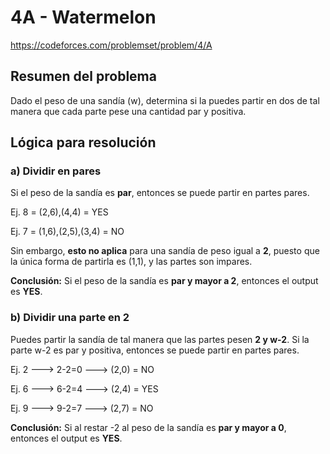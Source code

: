 # 4A - Watermelon

https://codeforces.com/problemset/problem/4/A

## Resumen del problema

Dado el peso de una sandía (w), determina si la puedes partir en dos de tal manera que cada parte pese una cantidad par y positiva.

## Lógica para resolución

### a) Dividir en pares
Si el peso de la sandía es **par**, entonces se puede partir en partes pares.

Ej. 8 = (2,6),(4,4) = YES

Ej. 7 = (1,6),(2,5),(3,4) = NO

Sin embargo, **esto no aplica** para una sandía de peso igual a **2**, puesto que la única forma de partirla es (1,1), y las partes son impares.

**Conclusión:** Si el peso de la sandía es **par y mayor a 2**, entonces el output es **YES**.

### b) Dividir una parte en 2
Puedes partir la sandía de tal manera que las partes pesen **2 y w-2**. Si la parte w-2 es par y positiva, entonces se puede partir en partes pares.

Ej. 2 ---> 2-2=0 ---> (2,0) = NO

Ej. 6 ---> 6-2=4 ---> (2,4) = YES

Ej. 9 ---> 9-2=7 ---> (2,7) = NO

**Conclusión:** Si al restar -2 al peso de la sandía es **par y mayor a 0**, entonces el output es **YES**.
